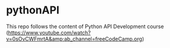 # pythonAPI
This repo follows the content of Python API Development course (https://www.youtube.com/watch?v=0sOvCWFmrtA&amp;ab_channel=freeCodeCamp.org)
